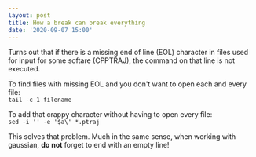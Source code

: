 ```yaml
---
layout: post
title: How a break can break everything
date: '2020-09-07 15:00'
---
```


Turns out that if there is a missing end of line \(EOL\) character in files used for input for some softare \(CPPTRAJ\), the command on that line is not executed.

To find files with missing EOL and you don't want to open each and every file:  
`tail -c 1 filename`

To add that crappy character without having to open every file:  
`sed -i '' -e '$a\' *.ptraj`

This solves that problem. Much in the same sense, when working with gaussian, **do not** forget to end with an empty line!
